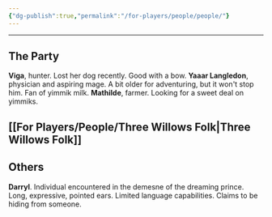 ```yaml
---
{"dg-publish":true,"permalink":"/for-players/people/people/"}
---
```


***
## The Party
**Viga**, hunter. Lost her dog recently. Good with a bow.
**Yaaar Langledon**, physician and aspiring mage. A bit older for adventuring, but it won't stop him. Fan of yimmik milk.
**Mathilde**, farmer. Looking for a sweet deal on yimmiks.
## [[For Players/People/Three Willows Folk\|Three Willows Folk]]

## Others
**Darryl**. Individual encountered in the demesne of the dreaming prince. Long, expressive, pointed ears. Limited language capabilities. Claims to be hiding from someone.